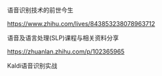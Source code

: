 



语音识别技术的前世今生

https://www.zhihu.com/lives/843853238078963712



语音及语言处理(SLP)课程与相关资料分享

https://zhuanlan.zhihu.com/p/102365965



Kaldi语音识别实战





















